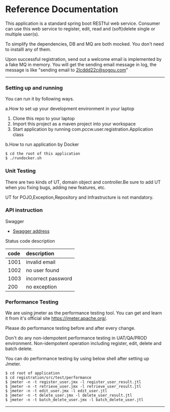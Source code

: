 # Reference Documentation

This application is a standard spring boot RESTful web service.
Consumer can use this web service to register, edit, read and (soft)delete single or multiple user(s).

To simplify the dependencies, DB and MQ are both mocked. You don't need to installl any of them.

Upon successful registration, send out a welcome email is implemented by a fake MQ in memory. 
You will get the sending email message in log, the message is like "sending email to 2lcddd22c@sogou.com"


****

### Setting up and running 

You can run it by following ways.

a.How to set up your development environment in your laptop
1. Clone this repo to your laptop
2. Import this project as a maven project into your workspace
3. Start application by running com.pccw.user.registration.Application class 

b.How to run application by Docker
 
```
$ cd the root of this application
$ ./rundocker.sh
```


### Unit Testing
There are two kinds of UT, domain object and controller.Be sure to add UT when you fixing bugs, adding new features, etc.

UT for POJO,Exception,Repository and Infrastructure is not mandatory.


### API instruction

Swagger 
* [Swagger address](http://localhost:8080/register/swagger-ui/index.html)

Status code description

|  code   | description  |
| :-----| :----- |
| 1001  | invalid email |
| 1002  | no user found |
| 1003  | incorrect password |
| 200   | no exception |


### Performance Testing

We are using jmeter as the performance testing tool. You can get and learn it from it's official site https://jmeter.apache.org/.

Please do performance testing before and after every change.

Don't do any non-idempotent performance testing in UAT/QA/PROD environment.
Non-idempotent operation including register, edit, delete and batch delete.

You can do performance testing by using below shell after setting up Jmeter.

```
$ cd root of application
$ cd registration/src/test/performance
$ jmeter -n -t register_user.jmx -l register_user_result.jtl
$ jmeter -n -t retrieve_user.jmx -l retrieve_user_result.jtl
$ jmeter -n -t edit_user.jmx -l edit_user.jtl
$ jmeter -n -t delete_user.jmx -l delete_user_result.jtl
$ jmeter -n -t batch_delete_user.jmx -l batch_delete_user.jtl

```


****


